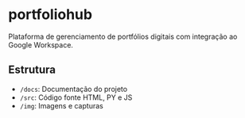 # portfoliohub
Plataforma de gerenciamento de portfólios digitais com integração ao Google Workspace.

## Estrutura
- `/docs`: Documentação do projeto
- `/src`: Código fonte HTML, PY e JS
- `/img`: Imagens e capturas
